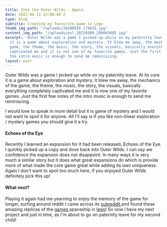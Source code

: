 ```yaml
---
title: Into the Outer Wilds - Again.
date: 2022-06-11 23:00:00 Z
type: blog
subtitle: Creating my favourite game in Lego
thumb_img_path: "/uploads/20200919_174635.jpg"
content_img_path: "/uploads/pxl_20220308_200003885.jpg"
excerpt: 'Outer Wilds was a game I picked up while on my paternity leave. As its core
  it is a game about exploration and mystery. It blew me away, the mechanics of the
  game, the theme, the music, the story, the visuals, basically everything completely
  captivated me and it is not one of my favorite games. Just the first few notes of
  the intro music is enough to send me reminiscing. '
layout: post
---
```


Outer Wilds was a game I picked up while on my paternity leave. At its core it is a game about exploration and mystery. It blew me away, the mechanics of the game, the theme, the music, the story, the visuals, basically everything completely captivated me and it is now one of my favorite games. Just the first few notes of the intro music is enough to send me reminiscing. 

I would love to speak in more detail but it is game of mystery and I would not want to spoil it for anyone. All I'll say is if you like non-linear exploration / mystery games you should give it a try.

#### Echoes of the Eye

Recently I learned an expansion for it had been released, Echoes of the Eye. I quickly picked up a copy and dove back into Outer Wilds. I can say we confidence the expansion does not disappoint. In many ways it is very much a similar story but it does what great expansions do which is provide more of what made the core game great while adding its own uniqueness. Again I don't want to spoil too much here, if you enjoyed Outer Wilds definitely pick this up!

#### What next?

Playing it again had me yearning to enjoy the memory of the game for longer, surfing around reddit I came across its [subreddit ]()and found these amazing replicas of the [games ]()spaceship in [lego]()! So now I have my next project and just in time, as I'm about to go on paternity leave for my second child!